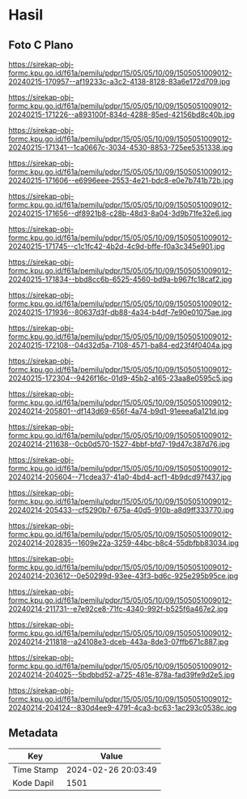 # Hasil

## Foto C Plano

https://sirekap-obj-formc.kpu.go.id/f61a/pemilu/pdpr/15/05/05/10/09/1505051009012-20240215-170957--af19233c-a3c2-4138-8128-83a6e172d709.jpg

https://sirekap-obj-formc.kpu.go.id/f61a/pemilu/pdpr/15/05/05/10/09/1505051009012-20240215-171226--a893100f-834d-4288-85ed-42156bd8c40b.jpg

https://sirekap-obj-formc.kpu.go.id/f61a/pemilu/pdpr/15/05/05/10/09/1505051009012-20240215-171341--1ca0667c-3034-4530-8853-725ee5351338.jpg

https://sirekap-obj-formc.kpu.go.id/f61a/pemilu/pdpr/15/05/05/10/09/1505051009012-20240215-171606--e6996eee-2553-4e21-bdc8-e0e7b741b72b.jpg

https://sirekap-obj-formc.kpu.go.id/f61a/pemilu/pdpr/15/05/05/10/09/1505051009012-20240215-171656--df8921b8-c28b-48d3-8a04-3d9b71fe32e6.jpg

https://sirekap-obj-formc.kpu.go.id/f61a/pemilu/pdpr/15/05/05/10/09/1505051009012-20240215-171745--c1c1fc42-4b2d-4c9d-bffe-f0a3c345e901.jpg

https://sirekap-obj-formc.kpu.go.id/f61a/pemilu/pdpr/15/05/05/10/09/1505051009012-20240215-171834--bbd8cc6b-6525-4560-bd9a-b967fc18caf2.jpg

https://sirekap-obj-formc.kpu.go.id/f61a/pemilu/pdpr/15/05/05/10/09/1505051009012-20240215-171936--80637d3f-db88-4a34-b4df-7e90e01075ae.jpg

https://sirekap-obj-formc.kpu.go.id/f61a/pemilu/pdpr/15/05/05/10/09/1505051009012-20240215-172108--04d32d5a-7108-4571-ba84-ed23f4f0404a.jpg

https://sirekap-obj-formc.kpu.go.id/f61a/pemilu/pdpr/15/05/05/10/09/1505051009012-20240215-172304--9426f16c-01d9-45b2-a165-23aa8e0595c5.jpg

https://sirekap-obj-formc.kpu.go.id/f61a/pemilu/pdpr/15/05/05/10/09/1505051009012-20240214-205801--df143d69-656f-4a74-b9d1-91eeea6a121d.jpg

https://sirekap-obj-formc.kpu.go.id/f61a/pemilu/pdpr/15/05/05/10/09/1505051009012-20240214-211638--0cb0d570-1527-4bbf-bfd7-19d47c387d76.jpg

https://sirekap-obj-formc.kpu.go.id/f61a/pemilu/pdpr/15/05/05/10/09/1505051009012-20240214-205604--71cdea37-41a0-4bd4-acf1-4b9dcd97f437.jpg

https://sirekap-obj-formc.kpu.go.id/f61a/pemilu/pdpr/15/05/05/10/09/1505051009012-20240214-205433--cf5290b7-675a-40d5-910b-a8d9ff333770.jpg

https://sirekap-obj-formc.kpu.go.id/f61a/pemilu/pdpr/15/05/05/10/09/1505051009012-20240214-202835--1609e22a-3259-44bc-b8c4-55dbfbb83034.jpg

https://sirekap-obj-formc.kpu.go.id/f61a/pemilu/pdpr/15/05/05/10/09/1505051009012-20240214-203612--0e50299d-93ee-43f3-bd6c-925e295b95ce.jpg

https://sirekap-obj-formc.kpu.go.id/f61a/pemilu/pdpr/15/05/05/10/09/1505051009012-20240214-211731--e7e92ce8-71fc-4340-992f-b525f6a467e2.jpg

https://sirekap-obj-formc.kpu.go.id/f61a/pemilu/pdpr/15/05/05/10/09/1505051009012-20240214-211818--a24108e3-dceb-443a-8de3-07ffb671c887.jpg

https://sirekap-obj-formc.kpu.go.id/f61a/pemilu/pdpr/15/05/05/10/09/1505051009012-20240214-204025--5bdbbd52-a725-481e-878a-fad39fe9d2e5.jpg

https://sirekap-obj-formc.kpu.go.id/f61a/pemilu/pdpr/15/05/05/10/09/1505051009012-20240214-204124--830d4ee9-4791-4ca3-bc63-1ac293c0538c.jpg


## Metadata

| Key        | Value               |
| ---------- | ------------------- |
| Time Stamp | 2024-02-26 20:03:49 |
| Kode Dapil | 1501                |



